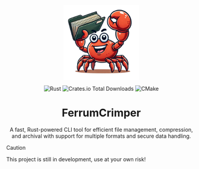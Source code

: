 <div align="center">

<img src="./docs/assets/ferris.png" width="200px" align="center">

![Rust](https://img.shields.io/badge/rust-%23000000.svg?style=for-the-badge&logo=rust&logoColor=white)
![Crates.io Total Downloads](https://img.shields.io/crates/d/fecr)
![CMake](https://img.shields.io/badge/CMake-%23008FBA.svg?style=for-the-badge&logo=cmake&logoColor=white)

# FerrumCrimper
A fast, Rust-powered CLI tool for efficient file management, compression, and archival with support for multiple formats and secure data handling.

</div>

> [!CAUTION]
> This project is still in development, use at your own risk!
